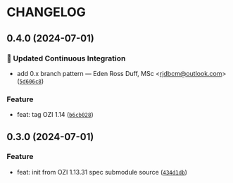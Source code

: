 # CHANGELOG
## 0.4.0 (2024-07-01)


### :construction_worker: Updated Continuous Integration

* add 0.x branch pattern — Eden Ross Duff, MSc &lt;rjdbcm@outlook.com&gt; ([`5d606c8`](https://github.com/OZI-Project/OZI.spec/commit/5d606c850a9316b1b9f7ecf0cc7c9897b82f6fa1))


### Feature


* feat: tag OZI 1.14 ([`b6cb028`](https://github.com/OZI-Project/OZI.spec/commit/b6cb0285901d95512e7545c06edd7f2c539c4125))

## 0.3.0 (2024-07-01)


### Feature


* feat: init from OZI 1.13.31 spec submodule source ([`434d1db`](https://github.com/OZI-Project/OZI.spec/commit/434d1db4aff6652cd9b88002d18c4d14f55cbd0d))
